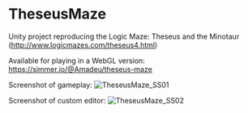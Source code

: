 # TheseusMaze
Unity project reproducing the Logic Maze: Theseus and the Minotaur (http://www.logicmazes.com/theseus4.html)

Available for playing in a WebGL version: https://simmer.io/@Amadeu/theseus-maze

Screenshot of gameplay:
![TheseusMaze_SS01](https://user-images.githubusercontent.com/25543840/184554703-870b5c5e-b1d1-4c31-a1c6-42b52338f9c3.png)

Screenshot of custom editor:
![TheseusMaze_SS02](https://user-images.githubusercontent.com/25543840/184554715-0a819b9b-d60a-4b1c-969a-b155ad83dc8c.png)

